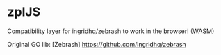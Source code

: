 # zplJS
Compatibility layer for ingridhq/zebrash to work in the browser! (WASM)

Original GO lib:
[Zebrash]
https://github.com/ingridhq/zebrash
